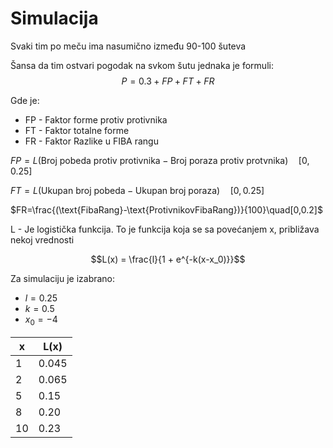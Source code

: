 
# Simulacija
Svaki tim po meču ima nasumično između 90-100 šuteva

Šansa da tim ostvari pogodak na svkom šutu jednaka je formuli: $$P = 0.3 + FP + FT + FR$$



Gde je:
- FP - Faktor forme protiv protivnika
- FT - Faktor totalne forme 
- FR - Faktor Razlike u FIBA rangu

$FP = L(\text{Broj pobeda protiv protivnika}- \text{Broj poraza protiv protvnika}) \quad[0,0.25]$

$FT = L(\text{Ukupan broj pobeda} - \text{Ukupan broj poraza}) \quad[0,0.25]$

$FR=\frac{(\text{FibaRang}-\text{ProtivnikovFibaRang})}{100}\quad[0,0.2]$

L - Je logistička funkcija. To je funkcija koja se sa povećanjem x, približava nekoj vrednosti

$$L(x) = \frac{l}{1 + e^{-k(x-x_0)}}$$ 

Za simulaciju je izabrano:
- $l = 0.25$
- $k = 0.5$
- $x_{0}= -4$

| x   | L(x)  |
| --- | ----- |
| 1   | 0.045 |
| 2   | 0.065 |
| 5   | 0.15  |
| 8   | 0.20  |
| 10  | 0.23  |
